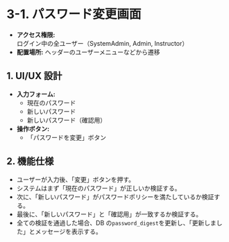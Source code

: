 # 3-1. パスワード変更画面

- **アクセス権限:** ログイン中の全ユーザー（SystemAdmin, Admin, Instructor）
- **配置場所:** ヘッダーのユーザーメニューなどから遷移

## 1. UI/UX 設計

- **入力フォーム:**
  - 現在のパスワード
  - 新しいパスワード
  - 新しいパスワード（確認用）
- **操作ボタン:**
  - 「パスワードを変更」ボタン

## 2. 機能仕様

- ユーザーが入力後、「変更」ボタンを押す。
- システムはまず「現在のパスワード」が正しいか検証する。
- 次に、「新しいパスワード」がパスワードポリシーを満たしているか検証する。
- 最後に、「新しいパスワード」と「確認用」が一致するか検証する。
- 全ての検証を通過した場合、DB の`password_digest`を更新し、「更新しました」とメッセージを表示する。
